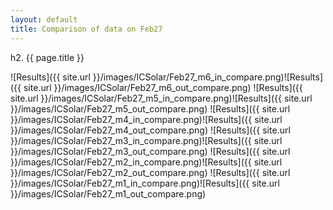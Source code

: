 ```yaml
---
layout: default
title: Comparison of data on Feb27
---
```

h2. {{ page.title }}

![Results]({{ site.url }}/images/ICSolar/Feb27_m6_in_compare.png)![Results]({{ site.url }}/images/ICSolar/Feb27_m6_out_compare.png)
![Results]({{ site.url }}/images/ICSolar/Feb27_m5_in_compare.png)![Results]({{ site.url }}/images/ICSolar/Feb27_m5_out_compare.png)
![Results]({{ site.url }}/images/ICSolar/Feb27_m4_in_compare.png)![Results]({{ site.url }}/images/ICSolar/Feb27_m4_out_compare.png)
![Results]({{ site.url }}/images/ICSolar/Feb27_m3_in_compare.png)![Results]({{ site.url }}/images/ICSolar/Feb27_m3_out_compare.png)
![Results]({{ site.url }}/images/ICSolar/Feb27_m2_in_compare.png)![Results]({{ site.url }}/images/ICSolar/Feb27_m2_out_compare.png)
![Results]({{ site.url }}/images/ICSolar/Feb27_m1_in_compare.png)![Results]({{ site.url }}/images/ICSolar/Feb27_m1_out_compare.png)
